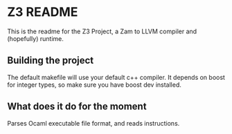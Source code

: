 Z3 README
=========

This is the readme for the Z3 Project, a Zam to LLVM compiler and (hopefully) runtime.

Building the project
--------------------

The default makefile will use your default c++ compiler. It depends on boost for integer types, so make sure you have boost dev installed.

What does it do for the moment
------------------------------

Parses Ocaml executable file format, and reads instructions.
